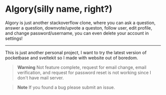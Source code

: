 # Algory(silly name, right?)
Algory is just another stackoverflow clone, where you can ask a question, answer a question, downvote/upvote a queston, follow user, edit profile, and change password/username, you can even delete your account in settings!

---

This is just another personal project, I want to try the latest version of pocketbase and sveltekit so I made with website out of boredom.

> **Warning**
> Not feature complete, request for email change, email verification, and request for password reset is not working since I don't have mail server.

> **Note**
> If you found a bug please submit an issue.
